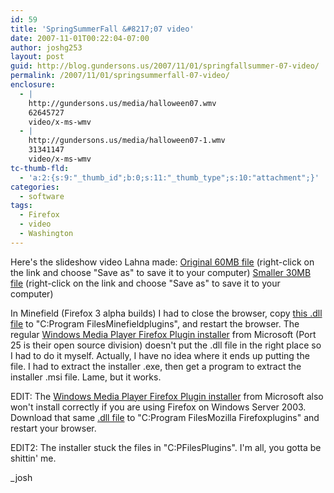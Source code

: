 ```yaml
---
id: 59
title: 'SpringSummerFall &#8217;07 video'
date: 2007-11-01T00:22:04-07:00
author: joshg253
layout: post
guid: http://blog.gundersons.us/2007/11/01/springfallsummer-07-video/
permalink: /2007/11/01/springsummerfall-07-video/
enclosure:
  - |
    http://gundersons.us/media/halloween07.wmv
    62645727
    video/x-ms-wmv
  - |
    http://gundersons.us/media/halloween07-1.wmv
    31341147
    video/x-ms-wmv
tc-thumb-fld:
  - 'a:2:{s:9:"_thumb_id";b:0;s:11:"_thumb_type";s:10:"attachment";}'
categories:
  - software
tags:
  - Firefox
  - video
  - Washington
---
```

Here's the slideshow video Lahna made:
<a href="http://gundersons.us/media/halloween07.wmv">Original 60MB file</a> (right-click on the link and choose "Save as" to save it to your computer)
<a href="http://gundersons.us/media/halloween07-1.wmv">Smaller 30MB file</a> (right-click on the link and choose "Save as" to save it to your computer)

In Minefield (Firefox 3 alpha builds) I had to close the browser, copy <a href="http://gundersons.us/media/np-mswmp.dll">this .dll file</a> to "C:Program FilesMinefieldplugins", and restart the browser. The regular <a href="http://port25.technet.com/pages/windows-media-player-firefox-plugin-download.aspx"> Windows Media Player Firefox Plugin installer</a> from Microsoft (Port 25 is their open source division) doesn't put the .dll file in the right place so I had to do it myself. Actually, I have no idea where it ends up putting the file. I had to extract the installer .exe, then get a program to extract the installer .msi file. Lame, but it works.

EDIT: The <a href="http://port25.technet.com/pages/windows-media-player-firefox-plugin-download.aspx"> Windows Media Player Firefox Plugin installer</a> from Microsoft also won't install correctly if you are using Firefox on Windows Server 2003. Download that same <a href="http://gundersons.us/media/np-mswmp.dll">.dll file</a> to "C:Program FilesMozilla Firefoxplugins" and restart your browser.

EDIT2: The installer stuck the files in "C:PFilesPlugins". I'm all, you gotta be shittin' me.

_josh